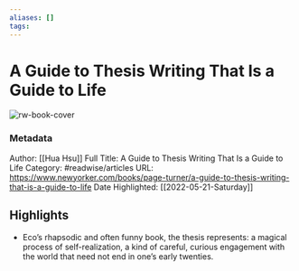 ```yaml
---
aliases: []
tags:
---
```

# A Guide to Thesis Writing That Is a Guide to Life

![rw-book-cover](https://readwise-assets.s3.amazonaws.com/static/images/article1.be68295a7e40.png)
### Metadata
Author: [[Hua Hsu]]
Full Title: A Guide to Thesis Writing That Is a Guide to Life
Category: #readwise/articles
URL: https://www.newyorker.com/books/page-turner/a-guide-to-thesis-writing-that-is-a-guide-to-life
Date Highlighted: [[2022-05-21-Saturday]]

## Highlights
- Eco’s rhapsodic and often funny book, the thesis represents: a magical process of self-realization, a kind of careful, curious engagement with the world that need not end in one’s early twenties.

